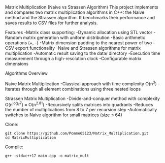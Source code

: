 Matrix Multiplication (Naive vs Strassen Algorithm)
This project implements and compares two matrix multiplication algorithms in C++: the Naive method and the Strassen algorithm. It benchmarks their performance and saves results to CSV files for further analysis.

Features
  -Matrix class supporting:
    -Dynamic allocation using STL vector
    -Random matrix generation with uniform distribution
    -Basic arithmetic operations (+, -)
    -Matrix dimension padding to the nearest power of two
    -CSV export functionality
  -Naive and Strassen algorithms for matrix multiplication
  -Automatic result saving to the data/ directory
  -Execution time measurement through a high-resolution clock
  -Configurable matrix dimensions

Algorithms Overview

Naive Matrix Multiplication
  -Classical approach with time complexity O(n<sup>3</sup>)
  -Iterates through all element combinations using three nested loops

Strassen Matrix Multiplication
  -Divide-and-conquer method with complexity O(n<sup>log⁡<sub>2</sub>7</sup>) ≈ O(n<sup>2.81</sup>)
  -Recursively splits matrices into quadrants
  -Reduces the number of multiplications from 8 to 7 per recursion step
  -Automatically switches to Naive algorithm for small matrices (size ≤ 64)

Clone:
```
git clone https://github.com/Pomme65123/Matrix_Multiplication.git
cd MatrixMultiplication
```
Compile:
```
g++ -std=c++17 main.cpp -o matrix_mult
```
